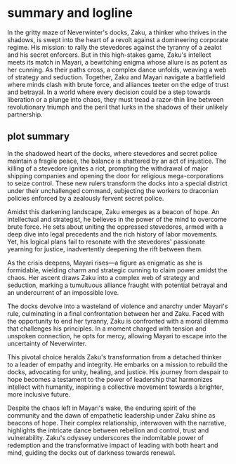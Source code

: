 
# summary and logline

In the gritty maze of Neverwinter's docks, Zaku, a thinker who thrives in the shadows, is swept into the heart of a revolt against a domineering corporate regime. His mission: to rally the stevedores against the tyranny of a zealot and his secret enforcers. But in this high-stakes game, Zaku's intellect meets its match in Mayari, a bewitching enigma whose allure is as potent as her cunning. As their paths cross, a complex dance unfolds, weaving a web of strategy and seduction. Together, Zaku and Mayari navigate a battlefield where minds clash with brute force, and alliances teeter on the edge of trust and betrayal. In a world where every decision could be a step towards liberation or a plunge into chaos, they must tread a razor-thin line between revolutionary triumph and the peril that lurks in the shadows of their unlikely partnership.


## plot summary

In the shadowed heart of the docks, where stevedores and secret police maintain a fragile peace, the balance is shattered by an act of injustice. The killing of a stevedore ignites a riot, prompting the withdrawal of major shipping companies and opening the door for religious mega-corporations to seize control. These new rulers transform the docks into a special district under their unchallenged command, subjecting the workers to draconian policies enforced by a zealously fervent secret police.

Amidst this darkening landscape, Zaku emerges as a beacon of hope. An intellectual and strategist, he believes in the power of the mind to overcome brute force. He sets about uniting the oppressed stevedores, armed with a deep dive into legal precedents and the rich history of labor movements. Yet, his logical plans fail to resonate with the stevedores' passionate yearning for justice, inadvertently deepening the rift between them.

As the crisis deepens, Mayari rises—a figure as enigmatic as she is formidable, wielding charm and strategic cunning to claim power amidst the chaos. Her ascent draws Zaku into a complex web of strategy and seduction, marking a tumultuous alliance fraught with potential betrayal and an undercurrent of an impossible love.

The docks devolve into a wasteland of violence and anarchy under Mayari's rule, culminating in a final confrontation between her and Zaku. Faced with the opportunity to end her tyranny, Zaku is confronted with a moral dilemma that challenges his principles. In a moment charged with tension and unspoken connection, he opts for mercy, allowing Mayari to escape into the uncertainty of Neverwinter.

This pivotal choice heralds Zaku's transformation from a detached thinker to a leader of empathy and integrity. He embarks on a mission to rebuild the docks, advocating for unity, healing, and justice. His journey from despair to hope becomes a testament to the power of leadership that harmonizes intellect with humanity, inspiring a collective movement towards a brighter, more inclusive future.

Despite the chaos left in Mayari's wake, the enduring spirit of the community and the dawn of empathetic leadership under Zaku shine as beacons of hope. Their complex relationship, interwoven with the narrative, highlights the intricate dance between rebellion and control, trust and vulnerability. Zaku's odyssey underscores the indomitable power of redemption and the transformative impact of leading with both heart and mind, guiding the docks out of darkness towards renewal.